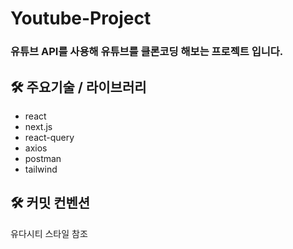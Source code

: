 # Youtube-Project

### **유튜브 API를 사용해 유튜브를 클론코딩 해보는 프로젝트 입니다.**

## 🛠️ 주요기술 / 라이브러리

- react
- next.js
- react-query
- axios
- postman
- tailwind

## 🛠️ 커밋 컨벤션

유다시티 스타일 참조
